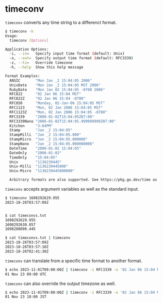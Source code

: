 # timeconv

`timeconv` converts any time string to a differenct format.

```bash
$ timeconv -h
Usage:
  timeconv [Options]

Application Options:
  -i, --in=   Specify input time format (default: Unix)
  -o, --out=  Specify output time format (default: RFC3339)
  -z, --tz=   Override timezone
  -h, --help  Show this help message

Format Examples:
  ANSIC       "Mon Jan _2 15:04:05 2006"
  UnixDate    "Mon Jan _2 15:04:05 MST 2006"
  RubyDate    "Mon Jan 02 15:04:05 -0700 2006"
  RFC822      "02 Jan 06 15:04 MST"
  RFC822Z     "02 Jan 06 15:04 -0700"
  RFC850      "Monday, 02-Jan-06 15:04:05 MST"
  RFC1123     "Mon, 02 Jan 2006 15:04:05 MST"
  RFC1123Z    "Mon, 02 Jan 2006 15:04:05 -0700"
  RFC3339     "2006-01-02T15:04:05Z07:00"
  RFC3339Nano "2006-01-02T15:04:05.999999999Z07:00"
  Kitchen     "3:04PM"
  Stamp       "Jan _2 15:04:05"
  StampMilli  "Jan _2 15:04:05.000"
  StampMicro  "Jan _2 15:04:05.000000"
  StampNano   "Jan _2 15:04:05.000000000"
  DateTime    "2006-01-02 15:04:05"
  DateOnly    "2006-01-02"
  TimeOnly    "15:04:05"
  Unix        "1136239445"
  Unix-Milli  "1136239445000"
  Unix-Micro  "1136239445000000"

  Arbitrary formats are also supported. See https://pkg.go.dev/time as a reference.
```


`timeconv` accepts argument variables as well as the standard input.

```bash
$ timeconv 1698292629.955
2023-10-26T03:57:09Z


$ cat timeconvs.txt
1698292629.955
1698292630.057
1698288090.445

$ cat timeconvs.txt | timeconv
2023-10-26T03:57:09Z
2023-10-26T03:57:10Z
2023-10-26T02:41:30Z
```

`timeconv` can translate from a specific time format to another format.

```bash
$ echo 2023-11-01T09:00:00Z | timeconv -i RFC3339 -o '02 Jan 06 15:04 MST'
01 Nov 23 09:00 UTC
```

`timeconv` can also override the output timezone as well.

```bash
$ echo 2023-11-01T09:00:00Z | timeconv -i RFC3339 -o '02 Jan 06 15:04 MST' -z Asia/Tokyo
01 Nov 23 18:00 JST
```
